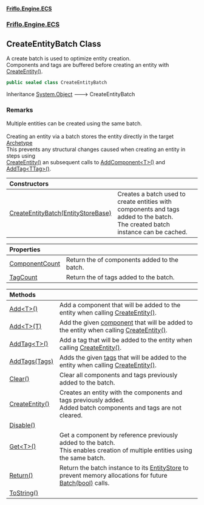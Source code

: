 #### [Friflo.Engine.ECS](index.md#'index')
### [Friflo.Engine.ECS](Friflo.Engine.ECS.md#'Friflo.Engine.ECS')

## CreateEntityBatch Class

A create batch is used to optimize entity creation.<br/>
Components and tags are buffered before creating an entity with [CreateEntity()](CreateEntityBatch.CreateEntity().md#'Friflo.Engine.ECS.CreateEntityBatch.CreateEntity()').

```csharp
public sealed class CreateEntityBatch
```

Inheritance [System.Object](https://docs.microsoft.com/en-us/dotnet/api/System.Object#'System.Object') &#129106; CreateEntityBatch

### Remarks
Multiple entities can be created using the same batch.<br/><br/>
Creating an entity via a batch stores the entity directly in the target [Archetype](Archetype.md#'Friflo.Engine.ECS.Archetype')<br/>
This prevents any structural changes caused when creating an entity in steps using<br/>[CreateEntity()](EntityStore.CreateEntity().md#'Friflo.Engine.ECS.EntityStore.CreateEntity()') an subsequent calls to [AddComponent&lt;T&gt;()](Entity.AddComponent_T_().md#'Friflo.Engine.ECS.Entity.AddComponent<T>()')
and [AddTag&lt;TTag&gt;()](Entity.AddTag_TTag_().md#'Friflo.Engine.ECS.Entity.AddTag<TTag>()').

| Constructors | |
| :--- | :--- |
| [CreateEntityBatch(EntityStoreBase)](CreateEntityBatch.CreateEntityBatch(EntityStoreBase).md#'Friflo.Engine.ECS.CreateEntityBatch.CreateEntityBatch(Friflo.Engine.ECS.EntityStoreBase)') | Creates a batch used to create entities with components and tags added to the batch.<br/> The created batch instance can be cached. |

| Properties | |
| :--- | :--- |
| [ComponentCount](CreateEntityBatch.ComponentCount.md#'Friflo.Engine.ECS.CreateEntityBatch.ComponentCount') | Return the of components added to the batch. |
| [TagCount](CreateEntityBatch.TagCount.md#'Friflo.Engine.ECS.CreateEntityBatch.TagCount') | Return the of tags added to the batch. |

| Methods | |
| :--- | :--- |
| [Add&lt;T&gt;()](CreateEntityBatch.Add_T_().md#'Friflo.Engine.ECS.CreateEntityBatch.Add<T>()') | Add a component that will be added to the entity when calling [CreateEntity()](CreateEntityBatch.CreateEntity().md#'Friflo.Engine.ECS.CreateEntityBatch.CreateEntity()'). |
| [Add&lt;T&gt;(T)](CreateEntityBatch.Add_T_(T).md#'Friflo.Engine.ECS.CreateEntityBatch.Add<T>(T)') | Add the given [component](CreateEntityBatch.Add_T_(T).md#Friflo.Engine.ECS.CreateEntityBatch.Add_T_(T).component#'Friflo.Engine.ECS.CreateEntityBatch.Add<T>(T).component') that will be added to the entity when calling [CreateEntity()](CreateEntityBatch.CreateEntity().md#'Friflo.Engine.ECS.CreateEntityBatch.CreateEntity()'). |
| [AddTag&lt;T&gt;()](CreateEntityBatch.AddTag_T_().md#'Friflo.Engine.ECS.CreateEntityBatch.AddTag<T>()') | Add a tag that will be added to the entity when calling [CreateEntity()](CreateEntityBatch.CreateEntity().md#'Friflo.Engine.ECS.CreateEntityBatch.CreateEntity()'). |
| [AddTags(Tags)](CreateEntityBatch.AddTags(Tags).md#'Friflo.Engine.ECS.CreateEntityBatch.AddTags(Friflo.Engine.ECS.Tags)') | Adds the given [tags](CreateEntityBatch.AddTags(Tags).md#Friflo.Engine.ECS.CreateEntityBatch.AddTags(Friflo.Engine.ECS.Tags).tags#'Friflo.Engine.ECS.CreateEntityBatch.AddTags(Friflo.Engine.ECS.Tags).tags') that will be added to the entity when calling [CreateEntity()](CreateEntityBatch.CreateEntity().md#'Friflo.Engine.ECS.CreateEntityBatch.CreateEntity()'). |
| [Clear()](CreateEntityBatch.Clear().md#'Friflo.Engine.ECS.CreateEntityBatch.Clear()') | Clear all components and tags previously added to the batch. |
| [CreateEntity()](CreateEntityBatch.CreateEntity().md#'Friflo.Engine.ECS.CreateEntityBatch.CreateEntity()') | Creates an entity with the components and tags previously added.<br/> Added batch components and tags are not cleared. |
| [Disable()](CreateEntityBatch.Disable().md#'Friflo.Engine.ECS.CreateEntityBatch.Disable()') | |
| [Get&lt;T&gt;()](CreateEntityBatch.Get_T_().md#'Friflo.Engine.ECS.CreateEntityBatch.Get<T>()') | Get a component by reference previously added to the batch.<br/> This enables creation of multiple entities using the same batch. |
| [Return()](CreateEntityBatch.Return().md#'Friflo.Engine.ECS.CreateEntityBatch.Return()') | Return the batch instance to its [EntityStore](EntityStore.md#'Friflo.Engine.ECS.EntityStore') to prevent memory allocations for future [Batch(bool)](EntityStoreBase.Batch(bool).md#'Friflo.Engine.ECS.EntityStoreBase.Batch(bool)') calls. |
| [ToString()](CreateEntityBatch.ToString().md#'Friflo.Engine.ECS.CreateEntityBatch.ToString()') | |
